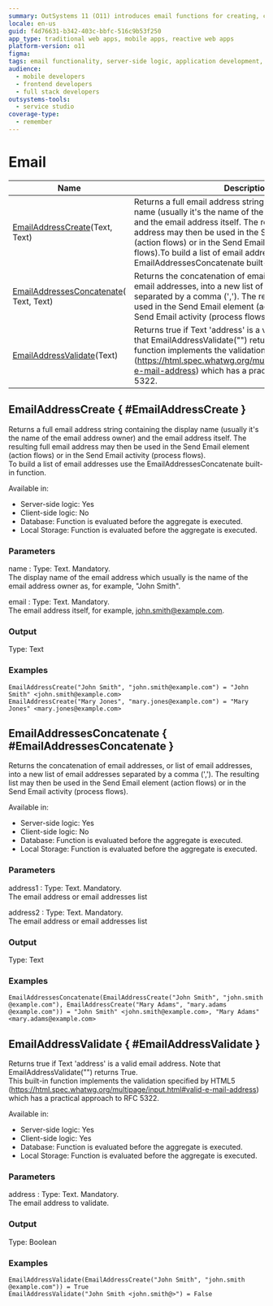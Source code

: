 ```yaml
---
summary: OutSystems 11 (O11) introduces email functions for creating, concatenating, and validating email addresses in application flows.
locale: en-us
guid: f4d76631-b342-403c-bbfc-516c9b53f250
app_type: traditional web apps, mobile apps, reactive web apps
platform-version: o11
figma:
tags: email functionality, server-side logic, application development, platform-specific, email validation
audience:
  - mobile developers
  - frontend developers
  - full stack developers
outsystems-tools:
  - service studio
coverage-type:
  - remember
---
```


# Email

|Name|Description|
|--- |---|
|[EmailAddressCreate](#EmailAddressCreate)(​Text, Text)|Returns a full email address string containing the display name (usually it's the name of the email address owner) and the email address itself. The resulting full email address may then be used in the Send Email element (action flows) or in the Send Email activity (process flows).To build a list of email addresses use the EmailAddressesConcatenate built-in function.|
|[EmailAddressesConcatenate](#EmailAddressesConcatenate)(​Text, Text)|Returns the concatenation of email addresses, or list of email addresses, into a new list of email addresses separated by a comma (','). The resulting list may then be used in the Send Email element (action flows) or in the Send Email activity (process flows).|
|[EmailAddressValidate](#EmailAddressValidate)(​Text)|Returns true if Text 'address' is a valid email address. Note that EmailAddressValidate("") returns True.This built-in function implements the validation specified by HTML5 (<https://html.spec.whatwg.org/multipage/input.html#valid-e-mail-address>) which has a practical approach to RFC 5322.|

## EmailAddressCreate { #EmailAddressCreate }

Returns a full email address string containing the display name (usually it's the name of the email address owner) and the email address itself. The resulting full email address may then be used in the Send Email element (action flows) or in the Send Email activity (process flows).  
To build a list of email addresses use the EmailAddressesConcatenate built-in function.  

Available in:  

* Server-side logic: Yes
* Client-side logic: No
* Database: Function is evaluated before the aggregate is executed.
* Local Storage: Function is evaluated before the aggregate is executed.

### Parameters

name
:    Type: Text. Mandatory.  
The display name of the email address which usually is the name of the email address owner as, for example, "John Smith".

email
:    Type: Text. Mandatory.  
The email address itself, for example, <john.smith@example.com>.

### Output

Type: Text  

### Examples

```
EmailAddressCreate("John Smith", "john.smith​@​example.com") = "John Smith" <john.smith​@example.com>
EmailAddressCreate("Mary Jones", "mary.jones​@example.com") = "Mary Jones" <mary.jones​@example.com>
```

## EmailAddressesConcatenate { #EmailAddressesConcatenate }

Returns the concatenation of email addresses, or list of email addresses, into a new list of email addresses separated by a comma (','). The resulting list may then be used in the Send Email element (action flows) or in the Send Email activity (process flows).  

Available in:  

* Server-side logic: Yes
* Client-side logic: No
* Database: Function is evaluated before the aggregate is executed.
* Local Storage: Function is evaluated before the aggregate is executed.

### Parameters

address1
:    Type: Text. Mandatory.  
The email address or email addresses list

address2
:    Type: Text. Mandatory.  
The email address or email addresses list

### Output

Type: Text  

### Examples

```
EmailAddressesConcatenate(EmailAddressCreate("John Smith", "john.smith​@example.com"), EmailAddressCreate("Mary Adams", "mary.adams​@example.com")) = "John Smith" <john.smith​@example.com>, "Mary Adams" <mary.adams​@example.com>
```

## EmailAddressValidate { #EmailAddressValidate }

Returns true if Text 'address' is a valid email address. Note that EmailAddressValidate("") returns True.  
This built-in function implements the validation specified by HTML5 (<https://html.spec.whatwg.org/multipage/input.html#valid-e-mail-address>) which has a practical approach to RFC 5322.  

Available in:  

* Server-side logic: Yes
* Client-side logic: Yes
* Database: Function is evaluated before the aggregate is executed.
* Local Storage: Function is evaluated before the aggregate is executed.

### Parameters

address
:    Type: Text. Mandatory.  
The email address to validate.

### Output

Type: Boolean  

### Examples

```
EmailAddressValidate(EmailAddressCreate("John Smith", "john.smith​@example.com")) = True
EmailAddressValidate("John Smith <john.smith​@​>") = False
```
